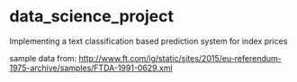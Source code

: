 # data_science_project
Implementing a text classification based prediction system for index prices

sample data from:
http://www.ft.com/ig/static/sites/2015/eu-referendum-1975-archive/samples/FTDA-1991-0629.xml
